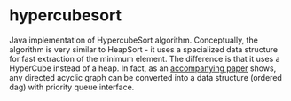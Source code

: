# hypercubesort
Java implementation of HypercubeSort algorithm. Conceptually, the algorithm is very similar to HeapSort - it uses a spacialized data structure for fast extraction of the minimum element. The difference is that it uses a HyperCube instead of a heap. In fact, as an [accompanying paper](docs/ordered_dags.pdf) shows, any directed acyclic graph can be converted into a data structure (ordered dag) with priority queue interface.
